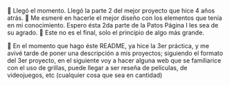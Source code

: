 🦆 Llegó el momento. Llegó la parte 2 del mejor proyecto que hice 4 años atrás. 
🦆 Me esmeré en hacerle el mejor diseño con los elementos que tenía en mi conocimiento. Espero ésta 2da parte de la Patos Página I les sea de su agrado.
🦆 Este no es el final, solo el principio de algo más grande.

👾 En el momento que hago éste README, ya hice la 3er práctica, y me avivé tarde de poner una descripción a mis proyectos; siguiendo el formato del 3er proyecto, en el siguiente voy a hacer alguna web que se familiarice con el uso de grillas, 
puede llegar a ser reseña de películas, de videojuegos, etc (cualquier cosa que sea en cantidad)
